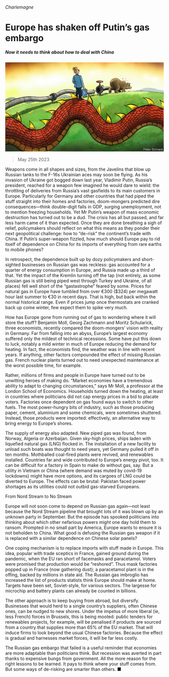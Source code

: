 ###### Charlemagne

# Europe has shaken off Putin’s gas embargo 

##### Now it needs to think about how to deal with China 

![image](images/20230527_EUD000.jpg) 

> May 25th 2023 


Weapons come in all shapes and sizes, from the Javelins that blow up Russian tanks to the F-16s Ukrainian aces may soon be flying. As his invasion of Ukraine got bogged down last year, Vladimir Putin, Russia’s president, reached for a weapon few imagined he would dare to wield: the throttling of deliveries from Russia’s vast gasfields to its main customers in Europe. Particularly for Germany and other countries that had piped the stuff straight into their homes and factories, doom-mongers predicted dire consequences—think double-digit falls in GDP, surging unemployment, not to mention freezing households. Yet Mr Putin’s weapon of mass economic destruction has turned out to be a dud. The crisis has all but passed, and far less harm came of it than expected. Once they are done breathing a sigh of relief, policymakers should reflect on what this means as they ponder their next geopolitical challenge: how to “de-risk” the continent’s trade with China. If Putin’s super-weapon fizzled, how much should Europe pay to rid itself of dependence on China for its imports of everything from rare earths to mobile phones?

In retrospect, the dependence built up by dozy policymakers and short-sighted businesses on Russian gas was reckless: gas accounted for a quarter of energy consumption in Europe, and Russia made up a third of that. Yet the impact of the Kremlin turning off the tap (not entirely, as some Russian gas is still being piped west through Turkey and Ukraine, of all places) fell well short of the “gastastrophe” feared by some. Prices for natural gas in Europe have tumbled from over €300 ($324) per megawatt hour last summer to €30 in recent days. That is high, but back within the normal historical range. Even if prices jump once thermostats are cranked back up come winter, few expect them to spike very much. 

How has Europe gone from running out of gas to wondering where it will store the stuff? Benjamin Moll, Georg Zachmann and Moritz Schularick, three economists, recently compared the doom-mongers’ vision with reality in Germany. Far from falling into an abyss, Europe’s largest economy suffered only the mildest of technical recessions. Some have put this down to luck, notably a mild winter in much of Europe reducing the demand for heating. In fact, the economists find, the weather was in line with recent years. If anything, other factors compounded the effect of missing Russian gas. French nuclear plants turned out to need unexpected maintenance at the worst possible time, for example. 

Rather, millions of firms and people in Europe have turned out to be unwitting heroes of making do. “Market economies have a tremendous ability to adapt to changing circumstances,” says Mr Moll, a professor at the London School of Economics. Households turned down the heating, at least in countries where politicians did not cap energy prices in a bid to placate voters. Factories once dependent on gas found ways to switch to other fuels. The most power-hungry bits of industry, such as those producing paper, cement, aluminium and some chemicals, were sometimes shuttered. Instead, those products were imported: effectively, an alternative way to bring energy to Europe’s shores. 

The supply of energy also adapted. New piped gas was found, from Norway, Algeria or Azerbaijan. Given sky-high prices, ships laden with liquefied natural gas (LNG) flocked in. The installation of a new facility to unload such boats was thought to need years, yet Germany pulled it off in ten months. Mothballed coal-fired plants were revived, and renewables installed. Countries far and wide contributed to Europe’s energy pivot, too. It can be difficult for a factory in Spain to make do without gas, say. But a utility in Vietnam or China (where demand was muted by covid-19 lockdowns) might have more options, and its cargoes of LNG could be diverted to Europe. The effects can be brutal: Pakistan faced power shortages as its utilities could not outbid gas-starved Europeans.

From Nord Stream to No Stream

Europe will not soon come to depend on Russian gas again—not least because the Nord Stream pipeline that brought lots of it was blown up by an unknown party in September. But the episode has spooked politicians into thinking about which other nefarious powers might one day hold them to ransom. Prompted in no small part by America, Europe wants to ensure it is not beholden to China. What good is defusing the Russian gas weapon if it is replaced with a similar dependence on Chinese solar panels?

One coping mechanism is to replace imports with stuff made in Europe. This idea, popular with trade sceptics in France, gained ground during the pandemic, when the EU ran short of facemasks and paracetamol. Voters were promised that production would be “reshored”. Thus mask factories popped up in France (now gathering dust); a paracetamol plant is in the offing, backed by millions in state aid. The Russian gas imbroglio has increased the list of products statists think Europe should make at home. Targets have been set, Soviet-style, for various sectors. The largesse for microchip and battery plants can already be counted in billions.

The other approach is to keep buying from abroad, but diversify. Businesses that would herd to a single country’s suppliers, often Chinese ones, can be nudged to new shores. Under the impetus of more liberal (ie, less French) forces in Brussels, this is being mooted: public tenders for renewables projects, for example, will be penalised if products are sourced from a country that supplies more than 65% of the EU market. That will induce firms to look beyond the usual Chinese factories. Because the effect is gradual and harnesses market forces, it will be far less costly.

The Russian gas embargo that failed is a useful reminder that economies are more adaptable than politicians think. But recession was averted in part thanks to expensive bungs from government. All the more reason for the right lessons to be learned. It pays to think where your stuff comes from. But some ways of de-risking are smarter than others. ■






